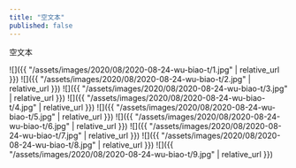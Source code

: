 ```yaml
---
title: "空文本"
published: false
---
```

空文本



![]({{ "/assets/images/2020/08/2020-08-24-wu-biao-t/1.jpg" | relative_url }})
![]({{ "/assets/images/2020/08/2020-08-24-wu-biao-t/2.jpg" | relative_url }})
![]({{ "/assets/images/2020/08/2020-08-24-wu-biao-t/3.jpg" | relative_url }})
![]({{ "/assets/images/2020/08/2020-08-24-wu-biao-t/4.jpg" | relative_url }})
![]({{ "/assets/images/2020/08/2020-08-24-wu-biao-t/5.jpg" | relative_url }})
![]({{ "/assets/images/2020/08/2020-08-24-wu-biao-t/6.jpg" | relative_url }})
![]({{ "/assets/images/2020/08/2020-08-24-wu-biao-t/7.jpg" | relative_url }})
![]({{ "/assets/images/2020/08/2020-08-24-wu-biao-t/8.jpg" | relative_url }})
![]({{ "/assets/images/2020/08/2020-08-24-wu-biao-t/9.jpg" | relative_url }})
